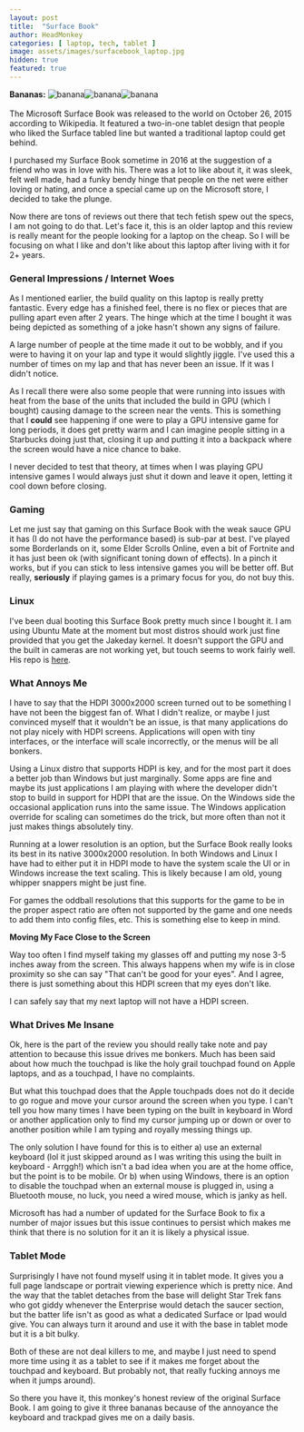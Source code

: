 ```yaml
---
layout: post
title:  "Surface Book"
author: HeadMonkey
categories: [ laptop, tech, tablet ]
image: assets/images/surfacebook_laptop.jpg
hidden: true
featured: true
---
```

**Bananas:** ![banana]({{site.baseurl}}/assets/images/banana.png)![banana]({{site.baseurl}}/assets/images/banana.png)![banana]({{site.baseurl}}/assets/images/banana.png)<br><br>The Microsoft Surface Book was released to the world on October 26, 2015 according to Wikipedia. It featured a two-in-one tablet design that people who liked the Surface tabled line but wanted a traditional laptop could get behind.

I purchased my Surface Book sometime in 2016 at the suggestion of a friend who was in love with his. There was a lot to like about it, it was sleek, felt well made, had a funky bendy hinge that people on the net were either loving or hating, and once a special came up on the Microsoft store, I decided to take the plunge.

Now there are tons of reviews out there that tech fetish spew out the specs, I am not going to do that. Let's face it, this is an older laptop and this review is really meant for the people looking for a laptop on the cheap. So I will be focusing on what I like and don't like about this laptop after living with it for 2+ years.

### General Impressions / Internet Woes  ###

As I mentioned earlier, the build quality on this laptop is really pretty fantastic. Every edge has a finished feel, there is no flex or pieces that are pulling apart even after 2 years. The hinge which at the time I bought it was being depicted as something of a joke hasn't shown any signs of failure. 

A large number of people at the time made it out to be wobbly, and if you were to having it on your lap and type it would slightly jiggle. I've used this a number of times on my lap and that has never been an issue. If it was I didn't notice.

As I recall there were also some people that were running into issues with heat from the base of the units that included the build in GPU (which I bought) causing damage to the screen near the vents. This is something that I **could** see happening if one were to play a GPU intensive game for long periods, it does get pretty warm and I can imagine people sitting in a Starbucks doing just that, closing it up and putting it into a backpack where the screen would have a nice chance to bake.

I never decided to test that theory, at times when I was playing GPU intensive games I would always just shut it down and leave it open, letting it cool down before closing.

### Gaming ###

Let me just say that gaming on this Surface Book with the weak sauce GPU it has (I do not have the performance based) is sub-par at best. I've played some Borderlands on it, some Elder Scrolls Online, even a bit of Fortnite and it has just been ok (with significant toning down of effects). In a pinch it works, but if you can stick to less intensive games you will be better off.  But really, **seriously** if playing games is a primary focus for you, do not buy this.

### Linux ### 

I've been dual booting this Surface Book pretty much since I bought it. I am using Ubuntu Mate at the moment but most distros should work just fine provided that you get the Jakeday kernel. It doesn't support the GPU and the built in cameras are not working yet, but touch seems to work fairly well.  His repo is [here](https://github.com/jakeday/linux-surface).

### What Annoys Me ###

I have to say that the HDPI 3000x2000 screen turned out to be something I have not been the biggest fan of. What I didn't realize, or maybe I just convinced myself that it wouldn't be an issue, is that many applications do not play nicely with HDPI screens. Applications will open with tiny interfaces, or the interface will scale incorrectly, or the menus will be all bonkers.

Using a Linux distro that supports HDPI is key, and for the most part it does a better job than Windows but just marginally. Some apps are fine and maybe its just applications I am playing with where the developer didn't stop to build in support for HDPI that are the issue. On the Windows side the occasional application runs into the same issue. The Windows application override for scaling can sometimes do the trick, but more often than not it just makes things absolutely tiny.

Running at a lower resolution is an option, but the Surface Book really looks its best in its native 3000x2000 resolution. In both Windows and Linux I have had to either put it in HDPI mode to have the system scale the UI or in Windows increase the text scaling. This is likely because I am old, young whipper snappers might be just fine.

For games the oddball resolutions that this supports for the game to be in the proper aspect ratio are often not supported by the game and one needs to add them into config files, etc.  This is something else to keep in mind.

**Moving My Face Close to the Screen** 

Way too often I find myself taking my glasses off and putting my nose 3-5 inches away from the screen. This always happens when my wife is in close proximity so she can say "That can't be good for your eyes". And I agree, there is just something about this HDPI screen that my eyes don't like.

I can safely say that my next laptop will not have a HDPI screen.

### What Drives Me Insane ###

Ok, here is the part of the review you should really take note and pay attention to because this issue drives me bonkers.  Much has been said about how much the touchpad is like the holy grail touchpad found on Apple laptops, and as a touchpad, I have no complaints.

But what this touchpad does that the Apple touchpads does not do it decide to go rogue and move your cursor around the screen when you type. I can't tell you how many times I have been typing on the built in keyboard in Word or another application only to find my cursor jumping up or down or over to another position while I am typing and royally messing things up.

The only solution I have found for this is to either a) use an external keyboard (lol it just skipped around as I was writing this using the built in keyboard - Arrggh!) which isn't a bad idea when you are at the home office, but the point is to be mobile.  Or b) when using Windows, there is an option to disable the touchpad when an external mouse is plugged in, using a Bluetooth mouse, no luck, you need a wired mouse, which is janky as hell. 

Microsoft has had a number of updated for the Surface Book to fix a number of major issues but this issue continues to persist which makes me think that there is no solution for it an it is likely a physical issue.

### Tablet Mode ###

Surprisingly I have not found myself using it in tablet mode. It gives you a full page landscape or portrait viewing experience which is pretty nice. And the way that the tablet detaches from the base will delight Star Trek fans who got giddy whenever the Enterprise would detach the saucer section, but the batter life isn't as good as what a dedicated Surface or Ipad would give. You can always turn it around and use it with the base in tablet mode but it is a bit bulky. 

Both of these are not deal killers to me, and maybe I just need to spend more time using it as a tablet to see if it makes me forget about the touchpad and keyboard. But probably not, that really fucking annoys me when it jumps around). 

So there you have it, this monkey's honest review of the original Surface Book.  I am going to give it three bananas because of the annoyance the keyboard and trackpad gives me on a daily basis.
